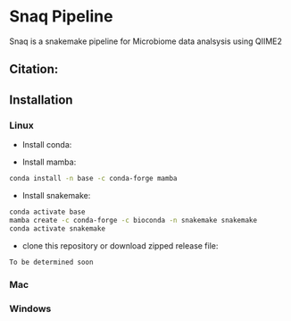 # Snaq Pipeline

Snaq is a snakemake pipeline for Microbiome data analsysis using QIIME2

## Citation:

## Installation
### Linux
* Install conda:

* Install mamba:
```bash
conda install -n base -c conda-forge mamba
```
* Install snakemake:
```bash
conda activate base
mamba create -c conda-forge -c bioconda -n snakemake snakemake
conda activate snakemake
```
* clone this repository or download zipped release file:
```bash
To be determined soon
```

### Mac

### Windows